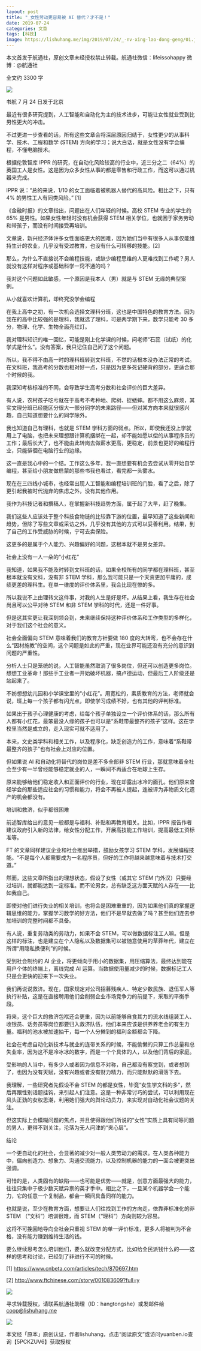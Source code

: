 ```yaml
---
layout: post
title: "_女性劳动更容易被 AI 替代？才不是！"
date: 2019-07-24
categories: 文章
tags: [科技]
image: https://lishuhang.me/img/2019/07/24/_-nv-xing-lao-dong-geng/01.jpg
---
```


本文首发于航通社，原创文章未经授权禁止转载。航通社微信：lifeissohappy 微博：@航通社

全文约 3300 字

![](https://lishuhang.me/img/2019/07/24/_-nv-xing-lao-dong-geng/01.jpg)

书航 7 月 24 日发于北京

最近有很多研究提到，人工智能和自动化为主的技术进步，可能让女性就业受到比男性更大的冲击。

不过更进一步查看的话，所有这些文章会将深层原因归结于，女性更少的从事科学、技术、工程和数学 (STEM) 方向的学习；说大白话，就是女性没有学会编程，不懂电脑技术。

根据伦敦智库 IPPR 的研究，在自动化风险较高的行业中，近三分之二（64%）的英国工人是女性。这是因为众多女性从事的都是零售和行政工作，而这可以通过机器来完成。

IPPR 说：“总的来说，1/10 的女工面临着被机器人替代的高风险。相比之下，只有 4% 的男性工人有同类风险。” [1]

《金融时报》的文章指出，问题出在人们年轻的时候。高校 STEM 专业的学生约 65% 是男性。如果女性年轻时没有机会获得 STEM 相关学位，也就困于家务劳动和带孩子，而没有时间接受再培训。

文章说，新兴经济体许多女性面临更大的困难，因为她们当中有很多人从事仅能维持生计的农业，几乎没有受过教育，也没有什么可转移的技能。[2]

那么，为什么不直接说不会编程技能，或缺少编程思维的人更难找到工作呢？男人就没有这样对程序或基础科学一窍不通的吗？

我对这个问题如此敏感，一个原因是我本人（男）就是与 STEM 无缘的典型案例。

从小就喜欢计算机，却终究没学会编程

在我上高中之初，有一次机会选择文理科分班，这也是中国特色的教育方法。因为我在的高中比较强的是理科，我就选了理科，可是两学期下来，数学只能考 30 多分，物理、化学、生物全面亮红灯。

我对理科知识的唯一回忆，可能是刚上化学课的时候，问老师“石蕊（试纸）的化学式是什么”。没有答案，我只记住自己问了这个问题。

所以，我不得不由高一时的理科班转到文科班，不然的话根本没办法正常的考试。在文科班，我高考的分数也相对好一点，只是因为更多死记硬背的部分，更适合那个时候的我。

我深知考核标准的不同，会导致学生高考分数和社会评价的巨大差异。

有人说，农村孩子吃亏就在于高考不考种地、爬树、捉蟋蟀。都不用这么麻烦，其实文理分班已经能区分很大一部分同学的未来路径——但对某方向本来就很感兴趣，自己知道想要什么的同学除外。

我也知道自己有理科，也就是 STEM 学科方面的弱点。所以，即使我还没上学就用上了电脑，也把未来理想跟计算机捆绑在一起，却不能如愿以偿的从事程序员的工作；最后长大了，也不能由此转岗去做薪水更高，更稳定，前景也更好的编程行业，只能徘徊在电脑行业的边缘。

这一直是我心中的一个结。工作这么多年，我一直想要有机会去尝试从零开始自学编程，甚至给小朋友做启蒙的那些书我也看过，看完都一头雾水。

现在在三四线小城市，也经常出现人工智能和编程培训班的门脸，看了之后，除了更引起我被时代抛弃的焦虑之外，没有其他作用。

我作为科技记者和撰稿人，在掌握新科技趋势方面，属于起了大早，赶了晚集。

我们这些人应该处于整个科技食物链的比较靠下游的位置，最早知道了这些新闻和趋势，但除了写些文章或采访之外，几乎没有其他的方式可以妥善利用。结果，到了自己的工作受威胁的时候，宁可去卖保险。

这更多的是属于个人能力、兴趣偏好的问题，这根本就不是男女差异。

社会上没有一人一朵的“小红花”

我知道，如果我不能及时转到文科班的话，如果全校所有的同学都在理科班，甚至根本就没有文科，没有非 STEM 学科，那么我可能只是一个天资更加平庸的，成绩更差的理科生。在单一维度的评价体系里，我会比现在惨的多。

所以我说不上由理转文这件事，对我的人生是好是坏。从结果上看，我生存在社会尚且可以公平对待 STEM 和非 STEM 学科的时代，还是一件好事。

但是这其实更让我深刻领会到，未来继续保持这种评价体系和工作类型的多样化，对于我们这个社会的意义。

社会全面偏向 STEM 意味着我们的教育方针要做 180 度的大转弯，也不会存在什么“因材施教”的空间，这个问题是如此的严重，现在业界可能还没有充分的意识到问题的严重性。

分析人士只是笼统的说，人工智能虽然取消了很多岗位，但还可以创造更多岗位。想想工业革命！那些手工业者一开始破坏机器，搞卢德运动，但最后工人阶级还是站起来了。

不妨想想幼儿园和小学课堂里的“小红花”。用宽松的，素质教育的方法，老师就会说，班上每一个孩子都有闪光点，即使学习成绩不好，也有其他的评判标准。

如果出于孩子心理健康的考虑，给每个孩子单独设立一个评价体系的话，那么所有人都有小红花，最笨最没人缘的孩子也可以是“系鞋带最整齐的孩子”这样。这在学校里当然是成立的，走入现实可就不适用了。

本来，文史类学科和相关工作，以及程序化，缺乏创造力的工作，意味着“系鞋带最整齐的孩子”也有社会上对应的位置。

但如果说 AI 和自动化将替代的岗位是差不多全部非 STEM 行业，那就意味着全社会至少有一半曾经能够稳定就业的人，一瞬间不再适合在地球上生存。

原来能够给他们稳定收入和正面评价的行业，现在却露出冰冷的面孔。他们原来曾经学会的那些适应社会的习惯和能力，将会不再被人提起，连被评为非物质文化遗产的机会都没有。

培训和救济，似乎都很困难

前述智库给出的意见一般都是与福利、补贴和再教育相关。比如，IPPR 报告作者建议政府引入新的法律，给女性分配工作，开展高技能工作培训，提高最低工资标准等。

FT 的文章同样建议企业和社会推出举措，鼓励女孩学习 STEM 学科，发展编程技能。“不是每个人都需要成为一名程序员，但好的工作将越来越意味着与技术打交道。”

然而，这些文章所指出的理想状态，假设了女性（或其它 STEM 门外汉）只要经过培训，就都能达到一定标准。而不论男女，总有缺乏这方面天赋的人存在——比如我自己。

即使对他们进行失业的相关培训，也将会是困难重重的，因为如果他们真的掌握逻辑思维的能力，掌握学习数学的好方法，他们不是早就去做了吗？甚至他们连去参加培训的完整时间都不具备。

有人说，重复劳动类的劳动力，如果不会 STEM，可以做数据标注工人嘛。但是这样的标注，也是建立在个人隐私以及数据集可以被随意使用的草莽年代，建立在所谓“用隐私换便利”的时候。

受到社会制约的 AI 企业，将更倾向于用小的数据集，用压缩算法，最终达到能在用户个体的终端上，离线完成 AI 运算。当数据使用量减少的时候，数据标记工人只是会更快的迎来下一次失业。

我们再说说救济。现在，国家规定对公司招募残疾人、特定少数民族、退伍军人等执行补贴，这是在直接聘用他们会削弱企业市场竞争力的前提下，采取的平衡手段。

将来，这个巨大的救济包袱还会更重，因为以前能够自食其力的流水线组装工人、收银员、话务员等岗位都要归入救济队伍，他们本来应该是供养养老金的有生力量。福利的池水被加速抽干，每一个人分摊到的福利金额都会下降。

社会在考虑自动化新技术与就业的连带关系的时候，不能偷懒的只算工作总量和总失业率，因为这不是冷冰冰的数字，而是一个个具体的人，以及他们背后的家庭。

受影响的人当中，有多少人或者因为信息不对称，自己都没有察觉到，或者想到了，也因为没有天赋，没有兴趣或者没有财力精力，而只能默默的滑落下去。

我理解，一些研究者先假设不会 STEM 的都是女性，毕竟“女生学文科的多”，然后再跟性别话题挂钩，来引起人们注意。这是一种非常讨巧的尝试，可以利用现在风头正劲的女权思潮，利用她们强大的舆论动员力，来实现对自动化社会议题的关注。

但这实际上会模糊问题的焦点，并且使得跟他们所说的“女性”实质上具有同等问题的男人，更得不到关注，沦落为无人问津的“夹心层”。

结论

一个更自动化的社会，会显著的减少对一般人类劳动力的需求。在人类各种能力中，偏向创造力、想象力、沟通交流能力，以及控制机器的能力的一面会被更突出强调。

可惜的是，人类固有的缺陷——也可能是优势——就是，创意方面最强大的能力，往往只集中于极少数天赋异禀的英才手中。相比之下，一旦某个机器学会一个能力，它的任意一个复制品，都会一瞬间具备同样的能力。

也就是说，至少在教育方面，想要让人们往找到工作的方向走，依靠非标准化的非 STEM （“文科”）培训很难，而 STEM（“理科”）方向则较为容易。

这将不可挽回地导向全社会只重视 STEM 的单一评价标准，更多人将被判为不合格，没有能力赚到维持生活的钱。

要么继续思考怎么培训他们，要么就改变分配方式，比如给全民派钱什么的——这样的思考和讨论，已经到了非进行不可的时候。

[1] https://www.cnbeta.com/articles/tech/870697.htm

[2] http://www.ftchinese.com/story/001083609?full=y

![](https://lishuhang.me/img/2019/07/24/_-nv-xing-lao-dong-geng/02.png)

寻求转载授权，请联系航通社助理（ID：hangtongshe）或发邮件给 coop@lishuhang.me

![](https://lishuhang.me/img/2019/07/24/_-nv-xing-lao-dong-geng/03.png)

本文经「原本」原创认证，作者lishuhang，点击“阅读原文”或访问yuanben.io查询【5PCKZUV6】获取授权
